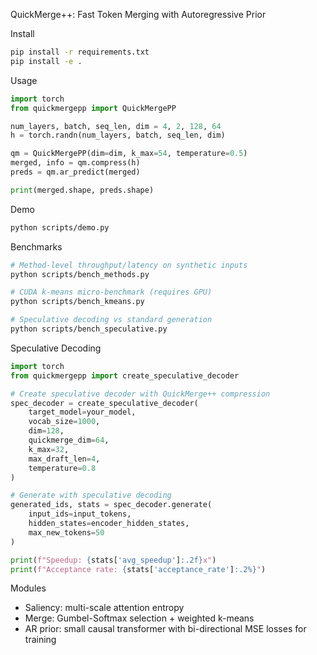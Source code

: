 QuickMerge++: Fast Token Merging with Autoregressive Prior

Install
```bash
pip install -r requirements.txt
pip install -e .
```

Usage
```python
import torch
from quickmergepp import QuickMergePP

num_layers, batch, seq_len, dim = 4, 2, 128, 64
h = torch.randn(num_layers, batch, seq_len, dim)

qm = QuickMergePP(dim=dim, k_max=54, temperature=0.5)
merged, info = qm.compress(h)
preds = qm.ar_predict(merged)

print(merged.shape, preds.shape)
```

Demo
```bash
python scripts/demo.py
```

Benchmarks
```bash
# Method-level throughput/latency on synthetic inputs
python scripts/bench_methods.py

# CUDA k-means micro-benchmark (requires GPU)
python scripts/bench_kmeans.py

# Speculative decoding vs standard generation
python scripts/bench_speculative.py
```

Speculative Decoding
```python
import torch
from quickmergepp import create_speculative_decoder

# Create speculative decoder with QuickMerge++ compression
spec_decoder = create_speculative_decoder(
    target_model=your_model,
    vocab_size=1000,
    dim=128,
    quickmerge_dim=64,
    k_max=32,
    max_draft_len=4,
    temperature=0.8
)

# Generate with speculative decoding
generated_ids, stats = spec_decoder.generate(
    input_ids=input_tokens,
    hidden_states=encoder_hidden_states,
    max_new_tokens=50
)

print(f"Speedup: {stats['avg_speedup']:.2f}x")
print(f"Acceptance rate: {stats['acceptance_rate']:.2%}")
```

Modules
- Saliency: multi-scale attention entropy
- Merge: Gumbel-Softmax selection + weighted k-means
- AR prior: small causal transformer with bi-directional MSE losses for training
